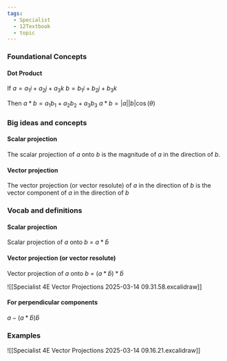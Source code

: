```yaml
---
tags:
  - Specialist
  - 12Textbook
  - topic
---
```

### Foundational Concepts
#### Dot Product
If
$a=a_1 i + a_2 j + a_3 k$
$b=b_1 i + b_2 j + b_3 k$

Then
$a*b=a_1 b_1 + a_2  b_2 + a_3 b_3$
$a*b=|a||b|\cos(\theta)$ 



### Big ideas and concepts
#### Scalar projection
The scalar projection of $a$ onto $b$ is the magnitude of $a$ in the direction of $b$.

#### Vector projection
The vector projection (or vector resolute) of $a$ in the direction of $b$ is the vector component of $a$ in the direction of $b$


### Vocab and definitions
#### Scalar projection
Scalar projection of $a$ onto $b$ = $a*\hat{b}$
#### Vector projection (or vector resolute)
Vector projection of $a$ onto $b$ = $(a*\hat{b})*\hat{b}$

![[Specialist 4E Vector Projections 2025-03-14 09.31.58.excalidraw]]

#### For perpendicular components
$a-(a*\hat{b})\hat{b}$

### Examples
![[Specialist 4E Vector Projections 2025-03-14 09.16.21.excalidraw]]

